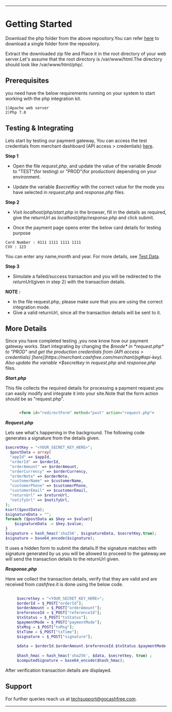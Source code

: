 
*****************************************************************************************

# Getting Started

Download the php folder from the above repository.You can refer [here](https://stackoverflow.com/questions/7106012/download-a-single-folder-or-directory-from-a-github-repo) to download a single folder form the repository.

Extract the downloaded zip file and Place it in the root directory of your web server.Let's assume that the root directory is /var/www/html.The directory should look like /var/www/html/php/. 


## Prerequisites

you need have the below requirements running on your system to start working with the php 
integration kit.

```
1)Apache web server
2)Php 7.0

```

## Testing & Integrating 

Lets start by testing our payment gateway, 
You can access the test credentials from merchant dashboard (API access > credentials) [here](https://test.gocashfree.com/merchant/pg#api-key).

**Step 1**

  - Open the file *request.php*, and update the value of the variable *$mode* to "TEST"(for testing) or "PROD"(for production) depending on your environment.

  - Update the variable *$secretKey* with the correct value for the mode you have selected in *request.php* and *response.php* files.

**Step 2**

  - Visit *localhost/php/start.php* in the browser, fill in the details as required, give the returnUrl as *localhost/php/response.php* and click submit.

  - Once the payment page opens enter the below card details for testing purpose
  
  ```
  Card Number : 4111 1111 1111 1111
  CVV : 123
  ```
  You can enter any name,month and year.
  For more details, see [Test Data](https://docs.cashfree.com/docs/resources/#test-data).

**Step 3**

  - Simulate a failed/success transaction and you will be redirected to the *returnUrl*(given in step 2) with the transaction details.

**NOTE :** 

- In the file request.php, please make sure that you are using the correct integration mode. 
- Give a valid returnUrl, since all the transaction details will be sent to it.

## More Details

Since you have completed testing ,you now know how our payment gateway works.
Start integrating by changing the *$mode* in *request.php* to "PROD" and get the production credentials from (API access > credentials) [here](https://merchant.cashfree.com/merchant/pg#api-key). Also update the variable *$secretkey* in *request.php* and *response.php* files.

***Start.php***

This file collects the required details for processing a payment request.you can easily modify and integrate it into your site.Note that the form action should be as "request.php".

```html

      <form id="redirectForm" method="post" action="request.php">

```
***Request.php***

Lets see what's happening in the background. The following code generates a signature from the details given.

```php
$secretKey = "<YOUR_SECRET_KEY_HERE>";
  $postData = array( 
  "appId" => $appId, 
  "orderId" => $orderId, 
  "orderAmount" => $orderAmount, 
  "orderCurrency" => $orderCurrency, 
  "orderNote" => $orderNote, 
  "customerName" => $customerName, 
  "customerPhone" => $customerPhone, 
  "customerEmail" => $customerEmail,
  "returnUrl" => $returnUrl, 
  "notifyUrl" => $notifyUrl,
);
ksort($postData);
$signatureData = "";
foreach ($postData as $key => $value){
    $signatureData .= $key.$value;
}
$signature = hash_hmac('sha256', $signatureData, $secretKey,true);
$signature = base64_encode($signature);

```
It uses a hidden form to submit the details.If the signature matches with signature generated by us you will be allowed to proceed to the gateway.we will send the transaction details to the returnUrl given.

***Response.php***

Here we collect the transaction details, verify that they are valid and are received from *cashfree*.it is done using the below code.

```php
     
     $secretkey = "<YOUR_SECRET_KEY_HERE>";
     $orderId = $_POST["orderId"];
     $orderAmount = $_POST["orderAmount"];
     $referenceId = $_POST["referenceId"];
     $txStatus = $_POST["txStatus"];
     $paymentMode = $_POST["paymentMode"];
     $txMsg = $_POST["txMsg"];
     $txTime = $_POST["txTime"];
     $signature = $_POST["signature"];
     
     $data = $orderId.$orderAmount.$referenceId.$txStatus.$paymentMode.$txMsg.$txTime;
     
     $hash_hmac = hash_hmac('sha256', $data, $secretkey, true) ;
     $computedSignature = base64_encode($hash_hmac);

```
After verification transaction details are displayed.


## Support

For further queries reach us at [techsupport@gocashfree.com](techsupport@gocashfree.com). 

*****************************************************************************************